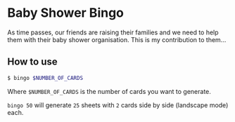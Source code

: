 # Baby Shower Bingo

As time passes, our friends are raising their families and we need to help them with their baby shower organisation. This is my contribution to them...

## How to use

```bash
$ bingo $NUMBER_OF_CARDS
```

Where `$NUMBER_OF_CARDS` is the number of cards you want to generate.

`bingo 50` will generate `25` sheets with `2` cards side by side (landscape mode) each.
